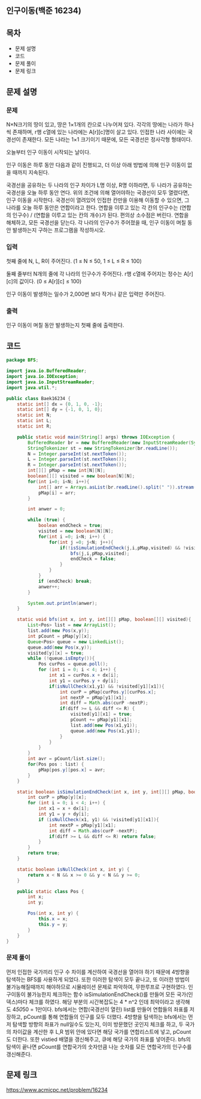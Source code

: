## 인구이동(백준 16234)
## 목차
- 문제 설명
- 코드
- 문제 풀이
- 문제 링크


## 문제 설명
### 문제
N×N크기의 땅이 있고, 땅은 1×1개의 칸으로 나누어져 있다. 각각의 땅에는 나라가 하나씩 존재하며, r행 c열에 있는 나라에는 A[r][c]명이 살고 있다. 인접한 나라 사이에는 국경선이 존재한다. 모든 나라는 1×1 크기이기 때문에, 모든 국경선은 정사각형 형태이다.

오늘부터 인구 이동이 시작되는 날이다.

인구 이동은 하루 동안 다음과 같이 진행되고, 더 이상 아래 방법에 의해 인구 이동이 없을 때까지 지속된다.

국경선을 공유하는 두 나라의 인구 차이가 L명 이상, R명 이하라면, 두 나라가 공유하는 국경선을 오늘 하루 동안 연다.
위의 조건에 의해 열어야하는 국경선이 모두 열렸다면, 인구 이동을 시작한다.
국경선이 열려있어 인접한 칸만을 이용해 이동할 수 있으면, 그 나라를 오늘 하루 동안은 연합이라고 한다.
연합을 이루고 있는 각 칸의 인구수는 (연합의 인구수) / (연합을 이루고 있는 칸의 개수)가 된다. 편의상 소수점은 버린다.
연합을 해체하고, 모든 국경선을 닫는다.
각 나라의 인구수가 주어졌을 때, 인구 이동이 며칠 동안 발생하는지 구하는 프로그램을 작성하시오.

### 입력
첫째 줄에 N, L, R이 주어진다. (1 ≤ N ≤ 50, 1 ≤ L ≤ R ≤ 100)

둘째 줄부터 N개의 줄에 각 나라의 인구수가 주어진다. r행 c열에 주어지는 정수는 A[r][c]의 값이다. (0 ≤ A[r][c] ≤ 100)

인구 이동이 발생하는 일수가 2,000번 보다 작거나 같은 입력만 주어진다.

### 출력
인구 이동이 며칠 동안 발생하는지 첫째 줄에 출력한다.


## 코드
```java
package BFS;

import java.io.BufferedReader;
import java.io.IOException;
import java.io.InputStreamReader;
import java.util.*;

public class Baek16234 {
    static int[] dx = {0, 1, 0, -1};
    static int[] dy = {-1, 0, 1, 0};
    static int N;
    static int L;
    static int R;

    public static void main(String[] args) throws IOException {
        BufferedReader br = new BufferedReader(new InputStreamReader(System.in));
        StringTokenizer st = new StringTokenizer(br.readLine());
        N = Integer.parseInt(st.nextToken());
        L = Integer.parseInt(st.nextToken());
        R = Integer.parseInt(st.nextToken());
        int[][] pMap = new int[N][N];
        boolean[][] visited = new boolean[N][N];
        for(int i=0; i<N; i++){
            int[] arr = Arrays.asList(br.readLine().split(" ")).stream().mapToInt(Integer::parseInt).toArray();
            pMap[i] = arr;
        }

        int anwer = 0;

        while (true) {
            boolean endCheck = true;
            visited = new boolean[N][N];
            for(int i =0; i<N; i++) {
                for(int j =0; j<N; j++){
                    if(!isSimulationEndCheck(j,i,pMap,visited) && !visited[i][j]){
                        bfs(j,i,pMap,visited);
                        endCheck = false;
                    }
                }
            }
            if (endCheck) break;
            anwer++;
        }

        System.out.println(anwer);
    }

    static void bfs(int x, int y, int[][] pMap, boolean[][] visited){
        List<Pos> list = new ArrayList();
        list.add(new Pos(x,y));
        int pCount = pMap[y][x];
        Queue<Pos> queue = new LinkedList();
        queue.add(new Pos(x,y));
        visited[y][x] = true;
        while (!queue.isEmpty()){
            Pos curPos = queue.poll();
            for (int i = 0; i < 4; i++) {
                int x1 = curPos.x + dx[i];
                int y1 = curPos.y + dy[i];
                if(isNullCheck(x1,y1) && !visited[y1][x1]){
                    int curP = pMap[curPos.y][curPos.x];
                    int nextP = pMap[y1][x1];
                    int diff = Math.abs(curP -nextP);
                    if(diff >= L && diff <= R) {
                        visited[y1][x1] = true;
                        pCount += pMap[y1][x1];
                        list.add(new Pos(x1,y1));
                        queue.add(new Pos(x1,y1));
                    }
                }
            }
        }
        int avr = pCount/list.size();
        for(Pos pos : list) {
            pMap[pos.y][pos.x] = avr;
        }
    }

    static boolean isSimulationEndCheck(int x, int y, int[][] pMap, boolean[][] visited) {
        int curP = pMap[y][x];
        for (int i = 0; i < 4; i++) {
            int x1 = x + dx[i];
            int y1 = y + dy[i];
            if (isNullCheck(x1, y1) && !visited[y1][x1]){
                int nextP = pMap[y1][x1];
                int diff = Math.abs(curP -nextP);
                if(diff >= L && diff <= R) return false;
            }
        }
        return true;
    }

    static boolean isNullCheck(int x, int y) {
        return x < N && x >= 0 && y < N && y >= 0;
    }

    public static class Pos {
        int x;
        int y;

        Pos(int x, int y) {
            this.x = x;
            this.y = y;
        }
    }
}


```


### 문제 풀이
먼저 인접한 국가끼리 인구 수 차이를 계산하여 국경선을 열어야 하기 때문에 4방향을 탐색하는 BFS를 사용하게 되었다. 또한 이러한 탐색이 모두 끝나고, 또 이러한 방법이 불가능해질때까지 해야하므로 시뮬레이션 문제로 파악하여, 무한루프로 구현하였다.
인구이동이 불가능한지 체크하는 함수 isSimulationEndCheck()를 만들어 모든 국가(인덱스)마다 체크를 하였다. 해당 부분의 시간복잡도는 4 * n^2 인데 최악이라고 생각해도 4*50*50 = 1만이다.
bfs에서는 연합(국경선이 열린) list를 만들어 연합들의 좌표를 저장하고, pCount를 통해 연합들의 인구를 모두 더했다. 4방향을 탐색하는 bfs에서는 먼저 탐색할 방향의 좌표가 null일수도 있는지, 이미 방문했던 곳인지 체크를 하고, 두 국가의 차이값을 계산한 후 L,R 범위 안에 있다면 해당 국가를 연합리스트에 넣고, pCount도 더한다. 또한 vistied 배열을 갱신해주고, 큐에 해당 국가의 좌표를 넣어준다.
bfs의 탐색이 끝나면 pCount를 연합국가의 숫자만큼 나눈 숫자를 모든 연합국가의 인구수를 갱신해준다.


## 문제 링크
https://www.acmicpc.net/problem/16234
